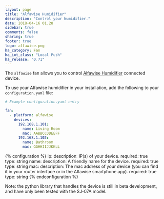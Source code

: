 ```yaml
---
layout: page
title: "Alfawise Humidifier"
description: "Control your humidifier."
date: 2018-04-16 01.28
sidebar: true
comments: false
sharing: true
footer: true
logo: alfawise.png
ha_category: Fan
ha_iot_class: "Local Push"
ha_release: "0.71"
---
```


The `alfawise` fan allows you to control [Alfawise Humidifier](https://www.alfawise.com/copy-of-kitchen-shrter-1) 
connected device.

To use your Alfawise humidifier in your installation, add the following to 
your `configuration.yaml` file:

```yaml
# Example configuration.yaml entry

fan:
  - platform: alfawise
    devices:
      192.168.1.101:
        name: Living Room
        mac: AABBCCDDEEFF
      192.168.1.102:
        name: Bathroom
        mac: GGHHIIJJKKLL
```

{% configuration %}
ip:
  description: IP(s) of your device.
  required: true
  type: string
name:
  description: A friendly name for the device.
  required: true
  type: string
mac:
  description: The mac address of your device (you can find it in your router interface or in the Alfawise smartphone app).
  required: true
  type: string
{% endconfiguration %}

<p class='note warning'>
Note: the python library that handles the device is still in beta development, and have only been tested with the SJ-07A model.
</p>
